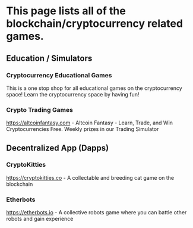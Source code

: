 # This page lists all of the blockchain/cryptocurrency related games.

## Education / Simulators

### Cryptocurrency Educational Games
This is a one stop shop for all educational games on the cryptocurrency space! Learn the cryptocurrency space by having fun!

### Crypto Trading Games
https://altcoinfantasy.com - Altcoin Fantasy - Learn, Trade, and Win Cryptocurrencies Free. Weekly prizes in our Trading Simulator


## Decentralized App (Dapps)

### CryptoKitties
https://cryptokitties.co - A collectable and breeding cat game on the blockchain

### Etherbots
https://etherbots.io - A collective robots game where you can battle other robots and gain experience

